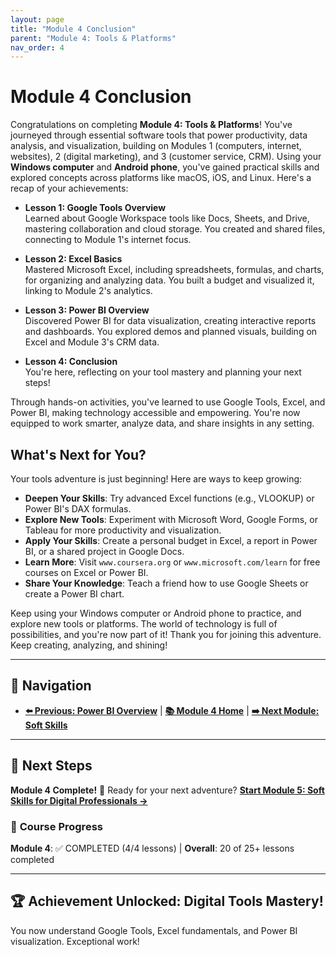 ```yaml
---
layout: page
title: "Module 4 Conclusion"
parent: "Module 4: Tools & Platforms"
nav_order: 4
---
```


# Module 4 Conclusion

Congratulations on completing **Module 4: Tools & Platforms**! You've journeyed through essential software tools that power productivity, data analysis, and visualization, building on Modules 1 (computers, internet, websites), 2 (digital marketing), and 3 (customer service, CRM). Using your **Windows computer** and **Android phone**, you've gained practical skills and explored concepts across platforms like macOS, iOS, and Linux. Here's a recap of your achievements:

- **Lesson 1: Google Tools Overview**  
  Learned about Google Workspace tools like Docs, Sheets, and Drive, mastering collaboration and cloud storage. You created and shared files, connecting to Module 1's internet focus.

- **Lesson 2: Excel Basics**  
  Mastered Microsoft Excel, including spreadsheets, formulas, and charts, for organizing and analyzing data. You built a budget and visualized it, linking to Module 2's analytics.

- **Lesson 3: Power BI Overview**  
  Discovered Power BI for data visualization, creating interactive reports and dashboards. You explored demos and planned visuals, building on Excel and Module 3's CRM data.

- **Lesson 4: Conclusion**  
  You're here, reflecting on your tool mastery and planning your next steps!

Through hands-on activities, you've learned to use Google Tools, Excel, and Power BI, making technology accessible and empowering. You're now equipped to work smarter, analyze data, and share insights in any setting.

## What's Next for You?
Your tools adventure is just beginning! Here are ways to keep growing:
- **Deepen Your Skills**: Try advanced Excel functions (e.g., VLOOKUP) or Power BI's DAX formulas.
- **Explore New Tools**: Experiment with Microsoft Word, Google Forms, or Tableau for more productivity and visualization.
- **Apply Your Skills**: Create a personal budget in Excel, a report in Power BI, or a shared project in Google Docs.
- **Learn More**: Visit `www.coursera.org` or `www.microsoft.com/learn` for free courses on Excel or Power BI.
- **Share Your Knowledge**: Teach a friend how to use Google Sheets or create a Power BI chart.

Keep using your Windows computer or Android phone to practice, and explore new tools or platforms. The world of technology is full of possibilities, and you're now part of it! Thank you for joining this adventure. Keep creating, analyzing, and shining!

---

## 🧭 **Navigation**
- **[⬅️ Previous: Power BI Overview](overview_of_powerbi.md)** | **[📚 Module 4 Home](index.md)** | **[➡️ Next Module: Soft Skills](../05_soft_skills/)**

---

## 🎯 **Next Steps**
**Module 4 Complete!** 🎉 Ready for your next adventure? **[Start Module 5: Soft Skills for Digital Professionals →](../05_soft_skills/)**

### 📍 **Course Progress**
**Module 4**: ✅ COMPLETED (4/4 lessons) | **Overall**: 20 of 25+ lessons completed

---

## 🏆 **Achievement Unlocked: Digital Tools Mastery!**
You now understand Google Tools, Excel fundamentals, and Power BI visualization. Exceptional work!
